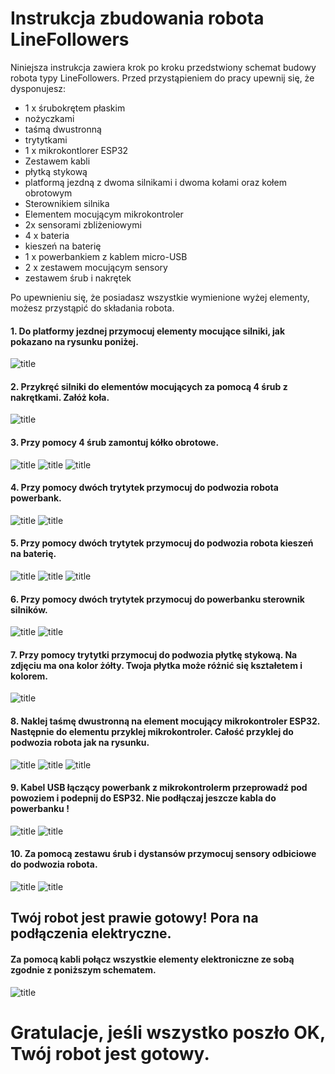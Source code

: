 # Instrukcja zbudowania robota LineFollowers
Niniejsza instrukcja zawiera krok po kroku przedstwiony schemat budowy robota typy LineFollowers. Przed przystąpieniem do pracy upewnij się, że dysponujesz: 
- 1 x śrubokrętem płaskim 
- nożyczkami 
- taśmą dwustronną 
- trytytkami 
- 1 x mikrokontlorer ESP32 
- Zestawem kabli 
- płytką stykową 
- platformą jezdną z dwoma silnikami i dwoma kołami oraz kołem obrotowym 
- Sterownikiem silnika 
- Elementem mocującym mikrokontroler 
- 2x sensorami zbliżeniowymi 
- 4 x bateria 
- kieszeń na baterię
- 1 x powerbankiem z kablem micro-USB 
- 2 x zestawem mocującym sensory 
- zestawem śrub i nakrętek 

Po upewnieniu się, że posiadasz wszystkie wymienione wyżej elementy, możesz przystąpić do składania robota. 

#### 1. Do platformy jezdnej przymocuj elementy mocujące silniki, jak pokazano na rysunku poniżej. 

![title](img/IMG_2260.JPG)


#### 2. Przykręć silniki do elementów mocujących za pomocą 4 śrub z nakrętkami. Załóż koła. 

![title](img/IMG_2263.JPG)

#### 3. Przy pomocy 4 śrub zamontuj kółko obrotowe. 

![title](img/IMG_2267.JPG)
![title](img/IMG_2269.JPG)
![title](img/IMG_2270.JPG)

#### 4. Przy pomocy dwóch trytytek przymocuj do podwozia robota powerbank. 

![title](img/IMG_2271.JPG)
![title](img/IMG_2277.JPG)

#### 5. Przy pomocy dwóch trytytek przymocuj do podwozia robota kieszeń na baterię. 

![title](img/IMG_2278.JPG)
![title](img/IMG_2280.JPG)
![title](img/IMG_2283.JPG)

#### 6. Przy pomocy dwóch trytytek przymocuj do powerbanku sterownik silników. 

![title](img/IMG_2285.JPG)
![title](img/IMG_2288.JPG)

#### 7. Przy pomocy trytytki przymocuj do podwozia płytkę stykową. Na zdjęciu ma ona kolor żółty. Twoja płytka może różnić się kształetem i kolorem. 

![title](img/IMG_2300.JPG)

#### 8. Naklej taśmę dwustronną na element mocujący mikrokontroler ESP32. Następnie do elementu przyklej mikrokontroler. Całość przyklej do podwozia robota jak na rysunku. 

![title](img/IMG_2306.JPG)
![title](img/IMG_2307.JPG)
![title](img/IMG_2308.JPG)

#### 9. Kabel USB łączący powerbank z mikrokontrolerm przeprowadź pod powoziem i podepnij do ESP32. Nie podłączaj jeszcze kabla do powerbanku !

![title](img/IMG_2309.JPG)
![title](img/IMG_2310.JPG)

#### 10. Za pomocą zestawu śrub i dystansów przymocuj sensory odbiciowe do podwozia robota. 

![title](img/IMG_2322.JPG)
![title](img/IMG_2323.JPG)

## Twój robot jest prawie gotowy! Pora na podłączenia elektryczne. 

#### Za pomocą kabli połącz wszystkie elementy elektroniczne ze sobą zgodnie z poniższym schematem. 
![title](img/schemat.png)


# Gratulacje, jeśli wszystko poszło OK, Twój robot jest gotowy. 